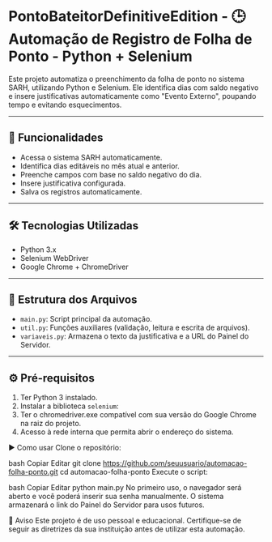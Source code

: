 # PontoBateitorDefinitiveEdition - 🕒 Automação de Registro de Folha de Ponto - Python + Selenium

Este projeto automatiza o preenchimento da folha de ponto no sistema SARH, utilizando Python e Selenium. Ele identifica dias com saldo negativo e insere justificativas automaticamente como "Evento Externo", poupando tempo e evitando esquecimentos.

---

## 🚀 Funcionalidades

- Acessa o sistema SARH automaticamente.
- Identifica dias editáveis no mês atual e anterior.
- Preenche campos com base no saldo negativo do dia.
- Insere justificativa configurada.
- Salva os registros automaticamente.

---

## 🛠️ Tecnologias Utilizadas

- Python 3.x
- Selenium WebDriver
- Google Chrome + ChromeDriver

---

## 📁 Estrutura dos Arquivos

- `main.py`: Script principal da automação.
- `util.py`: Funções auxiliares (validação, leitura e escrita de arquivos).
- `variaveis.py`: Armazena o texto da justificativa e a URL do Painel do Servidor.

---

## ⚙️ Pré-requisitos

1. Ter Python 3 instalado.
2. Instalar a biblioteca `selenium`:
3. Ter o chromedriver.exe compatível com sua versão do Google Chrome na raiz do projeto.
4. Acesso à rede interna que permita abrir o endereço do sistema.


▶️ Como usar
Clone o repositório:

bash
Copiar
Editar
git clone https://github.com/seuusuario/automacao-folha-ponto.git
cd automacao-folha-ponto
Execute o script:

bash
Copiar
Editar
python main.py
No primeiro uso, o navegador será aberto e você poderá inserir sua senha manualmente. O sistema armazenará o link do Painel do Servidor para usos futuros.

🔐 Aviso
Este projeto é de uso pessoal e educacional. Certifique-se de seguir as diretrizes da sua instituição antes de utilizar esta automação.
